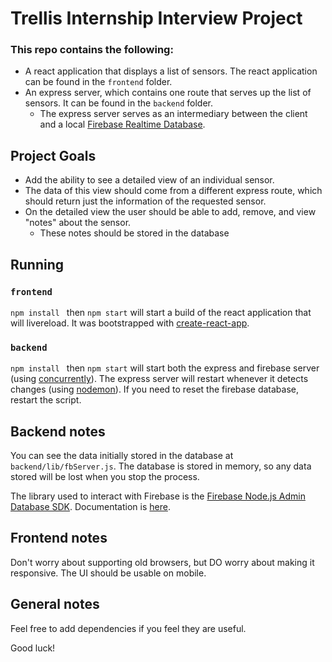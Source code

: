 # Trellis Internship Interview Project
### This repo contains the following:
- A react application that displays a list of sensors.  The react application can be found in the `frontend` folder.
- An express server, which contains one route that serves up the list of sensors.  It can be found in the `backend` folder.
  - The express server serves as an intermediary between the client and a local [Firebase Realtime Database](https://firebase.google.com/docs/database/).

## Project Goals
- Add the ability to see a detailed view of an individual sensor.
- The data of this view should come from a different express route, which should return just the information of the requested sensor.
- On the detailed view the user should be able to add, remove, and view "notes" about the sensor.
  - These notes should be stored in the database

## Running
### `frontend`
`npm install ` then `npm start` will start a build of the react application that will livereload.
It was bootstrapped with [create-react-app](https://github.com/facebook/create-react-app).

### `backend`
`npm install ` then `npm start` will start both the express and firebase server (using [concurrently](https://www.npmjs.com/package/concurrently)).  The express server will restart whenever it detects changes (using [nodemon](https://www.npmjs.com/package/nodemon)).  If you need to reset the firebase database, restart the script. 

## Backend notes
You can see the data initially stored in the database at `backend/lib/fbServer.js`.  The database is stored in memory, so any data stored will be lost when you stop the process.

The library used to interact with Firebase is the [Firebase Node.js Admin Database SDK](https://firebase.google.com/docs/database/admin/start).  Documentation is [here](https://firebase.google.com/docs/reference/admin/node/admin.database).

## Frontend notes
Don't worry about supporting old browsers, but DO worry about making it responsive.  The UI should be usable on mobile.  

## General notes
Feel free to add dependencies if you feel they are useful.

Good luck!
